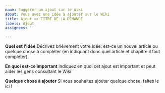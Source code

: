 ```yaml
---
name: Suggérer un ajout sur le Wiki
about: Vous avez une idée à ajouter sur le Wiki
title: Ajout >> TITRE DE LA DEMANDE
labels: Ajout
assignees: ''

---
```


**Quel est l'idée**
Décrivez brièvement votre idée: est-ce un nouvel article ou quelque chose à compléter (en indiquant donc quel article et chapitre il faut compléter).

**En quoi est-ce important**
Indiquez en quoi cet ajout est important et peut aider les gens consultant le Wiki

**Quelque chose à ajouter**
Si vous souhaitez ajouter quelque chose, faites le ici !
